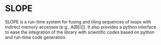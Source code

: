 SLOPE
=====

SLOPE is a run-time system for fusing and tiling sequences of loops with
indirect memory accesses (e.g., A[B[i]]). It also provides a python interface
to ease the integration of the library with scientific codes based on python
and run-time code generation.
